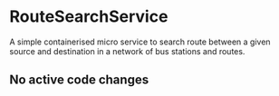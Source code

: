 # RouteSearchService
A simple containerised micro service to search route between a given source and destination in a network of bus stations and routes.

## No active code changes
